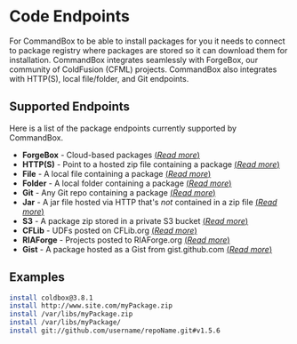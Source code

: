 # Code Endpoints

For CommandBox to be able to install packages for you it needs to connect to package registry where packages are stored so it can download them for installation. CommandBox integrates seamlessly with ForgeBox, our community of ColdFusion \(CFML\) projects. CommandBox also integrates with HTTP\(S\), local file/folder, and Git endpoints.

## Supported Endpoints

Here is a list of the package endpoints currently supported by CommandBox.

* **ForgeBox** - Cloud-based packages [\(_Read more_\)](forgebox.md)
* **HTTP\(S\)** - Point to a hosted zip file containing a package  [\(_Read more_\)](http-s.md)
* **File**  - A local file containing a package [\(_Read more_\)](file.md)
* **Folder** - A local folder containing a package [\(_Read more_\)](folder.md)
* **Git** - Any Git repo containing a package [\(_Read more_\)](git.md)
* **Jar** - A jar file hosted via HTTP that's _not_ contained in a zip file [\(_Read more_\)](jar-via-http.md)
* **S3** - A package zip stored in a private S3 bucket [\(_Read more_\)](s3.md)
* **CFLib** - UDFs posted on CFLib.org [\(_Read more_\)](cflib.md)
* **RIAForge** - Projects posted to RIAForge.org  [\(_Read more_\)](riaforge.md)
* **Gist** - A package hosted as a Gist from gist.github.com  [\(_Read more_\)](gist.md)

## Examples

```bash
install coldbox@3.8.1
install http://www.site.com/myPackage.zip
install /var/libs/myPackage.zip
install /var/libs/myPackage/
install git://github.com/username/repoName.git#v1.5.6
```

